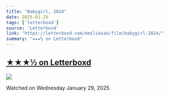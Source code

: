 ```yaml
---
title: "Babygirl, 2024"
date: 2025-01-29
tags: ['letterboxd']
source: 'Letterboxd'
link: "https://letterboxd.com/emiliosao/film/babygirl-2024/"
summary: "★★★½ on Letterboxd"
---
```


## [★★★½ on Letterboxd](https://letterboxd.com/emiliosao/film/babygirl-2024/)

<p><img src="https://a.ltrbxd.com/resized/film-poster/9/8/9/1/2/5/989125-babygirl-2024-0-600-0-900-crop.jpg?v=b175884970" /></p>
<p>Watched on Wednesday January 29, 2025.</p>